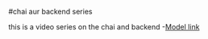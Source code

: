 #chai aur backend series 


this is a video series on the chai and backend
-[Model link](https://app.eraser.io/workspace/iSvFMtkXfY6ZP1Jf96pK?origin=share)